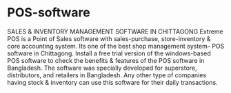 # POS-software
SALES &amp; INVENTORY MANAGEMENT SOFTWARE IN CHITTAGONG   Extreme POS is a Point of Sales software with sales-purchase, store-inventory &amp; core accounting system. Its one of the best shop management system- POS software in Chittagong. Install a free trial version of the windows-based POS software to check the benefits &amp; features of the POS software in Bangladesh.    The software was specially developed for superstore, distributors, and retailers in Bangladesh. Any other type of companies having stock &amp; inventory can use this software for their daily transactions. 
